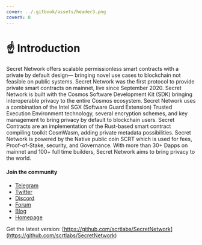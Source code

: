 ```yaml
---
cover: ../.gitbook/assets/header3.png
coverY: 0
---
```


# ☝️ Introduction

Secret Network offers scalable permissionless smart contracts with a private by default design— bringing novel use cases to blockchain not feasible on public systems. Secret Network was the first protocol to provide private smart contracts on mainnet, live since September 2020. Secret Network is built with the Cosmos Software Development Kit (SDK) bringing interoperable privacy to the entire Cosmos ecosystem. Secret Network uses a combination of the Intel SGX (Software Guard Extension) Trusted Execution Environment technology, several encryption schemes, and key management to bring privacy by default to blockchain users. Secret Contracts are an implementation of the Rust-based smart contract compiling toolkit CosmWasm, adding private metadata possibilities. Secret Network is powered by the Native public coin SCRT which is used for fees, Proof-of-Stake, security, and Governance. With more than 30+ Dapps on mainnet and 100+ full time builders, Secret Network aims to bring privacy to the world.

#### Join the community

* [Telegram](https://t.me/SCRTCommunity)
* [Twitter](https://twitter.com/SecretNetwork)
* [Discord](https://scrt.network/discord/)
* [Forum](https://forum.scrt.network/)
* [Blog](https://scrt.network/blog/)
* [Homepage](https://scrt.network/)

Get the latest version: [https://github.com/scrtlabs/SecretNetwork](https://github.com/scrtlabs/SecretNetwork)
